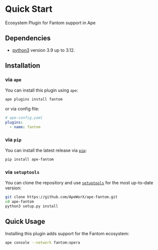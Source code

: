 # Quick Start

Ecosystem Plugin for Fantom support in Ape

## Dependencies

- [python3](https://www.python.org/downloads) version 3.9 up to 3.12.

## Installation

### via `ape`

You can install this plugin using `ape`:

```bash
ape plugins install fantom
```

or via config file:

```yaml
# ape-config.yaml
plugins:
  - name: fantom
```

### via `pip`

You can install the latest release via [`pip`](https://pypi.org/project/pip/):

```bash
pip install ape-fantom
```

### via `setuptools`

You can clone the repository and use [`setuptools`](https://github.com/pypa/setuptools) for the most up-to-date version:

```bash
git clone https://github.com/ApeWorX/ape-fantom.git
cd ape-fantom
python3 setup.py install
```

## Quick Usage

Installing this plugin adds support for the Fantom ecosystem:

```bash
ape console --network fantom:opera
```
